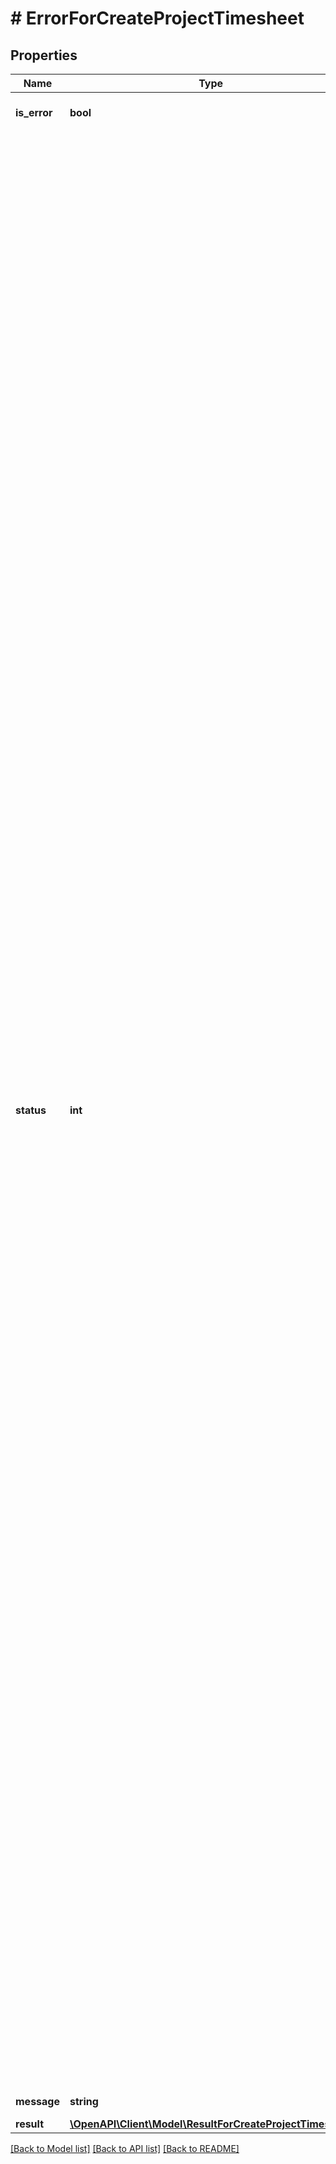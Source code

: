 # # ErrorForCreateProjectTimesheet

## Properties

Name | Type | Description | Notes
------------ | ------------- | ------------- | -------------
**is_error** | **bool** | isError &#x3D; false means success and isError &#x3D; true means error | [optional]
**status** | **int** | Error Code &#x3D; 0 means &#39;ProjectTimesheet record inserted successfully.&#39;&lt;br /&gt;Error Code &#x3D; 2 means &#39;Invalid API Key.&#39;&lt;br /&gt;Error Code &#x3D; 5 means &#39;API key does not exists.&#39; &lt;br /&gt;Error Code &#x3D; 4 means &#39;Action cannot be empty.&#39; &lt;br /&gt;Error Code &#x3D; 4 means &#39;Invalid Action.&#39; &lt;br /&gt;Error Code &#x3D; 5 means &#39;EmployeeId cannot be empty.&#39;&lt;br /&gt;Error code &#x3D; 5 means &#39;EmployeeId contains more than 15 characters.&#39;&lt;br /&gt;Error Code &#x3D; 5 means &#39;EmployeeId contains invalid data.&#39; &lt;br /&gt;Error Code &#x3D; 5 means &#39;EmployeeId does not exists.&#39; &lt;br /&gt;Error Code &#x3D; 5 means &#39;EmployeeId is missing.&#39; &lt;br /&gt;Error Code &#x3D; 5 means &#39;ProjectTimesheetDate contains invalid data.&#39;&lt;br /&gt;Error Code &#x3D; 5 means &#39;ProjectTimesheetDate cannot be empty.&#39;&lt;br /&gt;Error Code &#x3D; 5 means &#39;TimesheetProject cannot be empty.&#39;&lt;br /&gt;Error Code &#x3D; 5 means &#39;TimesheetProject contains more than 100 characters.&#39;&lt;br /&gt;Error Code &#x3D; 5 means &#39;TimesheetProject contains invalid data.&#39;&lt;br /&gt;Error Code &#x3D; 5 means &#39;TimesheetTask contains more than 100 characters.&#39;&lt;br /&gt;Error Code &#x3D; 5 means &#39;TimesheetTask contains invalid data.&#39;&lt;br /&gt;Error Code &#x3D; 5 means &#39;TimesheetDetail contains more than 100 characters.&#39;&lt;br /&gt;Error Code &#x3D; 5 means &#39;TimesheetDetail contains invalid data.&#39;&lt;br /&gt;Error Code &#x3D; 5 means &#39;TimesheetProject and TimesheetTask are mandatory, if TimesheetDetail is entered.&#39;&lt;br /&gt;Error Code &#x3D; 5 means &#39;TimesheetProject is mandatory.&#39;&lt;br /&gt;Error Code &#x3D; 5 means &#39;TimesheetTask is mandatory, as TimesheetDetail has been entered.&#39;&lt;br /&gt;Error Code &#x3D; 5 means &#39;StartTime cannot be empty.&#39;&lt;br /&gt;Error Code &#x3D; 5 means &#39;StartTime contains invalid data.&#39;&lt;br /&gt;Error Code &#x3D; 5 means &#39;EndTime cannot be empty.&#39;&lt;br /&gt;Error Code &#x3D; 5 means &#39;EndTime contains invalid data.&#39;&lt;br /&gt;Error Code &#x3D; 5 means &#39;Timesheet EndTime is mandatory, as StartTime has been entered.&#39;&lt;br /&gt;Error Code &#x3D; 5 means &#39;Timesheet StartTime is mandatory, as EndTime has been entered.&#39;&lt;br /&gt;Error Code &#x3D; 5 means &#39;Timesheet StartTime cannot be later than EndTime.&#39;&lt;br /&gt;Error Code &#x3D; 5 means &#39;TotalHours cannot be empty.&#39;&lt;br /&gt;Error Code &#x3D; 5 means &#39;TotalHours should be in HH:MM format.&#39;&lt;br /&gt;Error Code &#x3D; 5 means &#39;Please ensure TotalHours matches Start and End times.&#39;&lt;br /&gt;Error Code &#x3D; 5 means &#39;Quantity cannot be empty.&#39;&lt;br /&gt;Error Code &#x3D; 5 means &#39;Quantity contains invalid data.&#39;&lt;br /&gt;Error Code &#x3D; 5 means &#39;Either of a) StartTime and EndTime  b) TotalHours or c) Quantity is mandatory.&#39;&lt;br /&gt;Error Code &#x3D; 5 means &#39;Notes contains invalid data.&#39;&lt;br /&gt;Error Code &#x3D; 5 means &#39;Notes contains more than 1024 characters.&#39;&lt;br /&gt;Error Code &#x3D; 5 means &#39;No access on Timesheet schema.&#39; &lt;br /&gt;Error Code &#x3D; 7 means &#39;No json data found.&#39; &lt;br /&gt;Error Code &#x3D; 8 means &#39;Either empty or no Form Data.&#39;&lt;br /&gt;Error Code &#x3D; 9 means &#39;Invalid json data.&#39;&lt;br /&gt;Error Code &#x3D; 10 means &#39;No record found.&#39; | [optional]
**message** | **string** | Message show as per error code | [optional]
**result** | [**\OpenAPI\Client\Model\ResultForCreateProjectTimesheet**](ResultForCreateProjectTimesheet.md) | Result value | [optional]

[[Back to Model list]](../../README.md#models) [[Back to API list]](../../README.md#endpoints) [[Back to README]](../../README.md)
